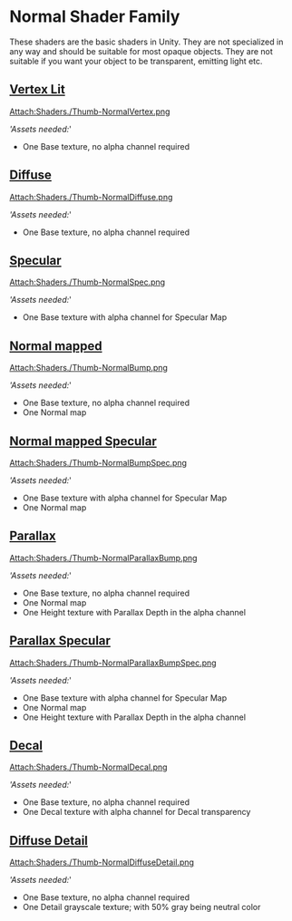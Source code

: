 Normal Shader Family
====================


These shaders are the basic shaders in Unity.  They are not specialized in any way and should be suitable for most opaque objects.  They are not suitable if you want your object to be transparent, emitting light etc. 

[Vertex Lit](shader-NormalVertexLit.html)
-----------------------------------------


[Attach:Shaders./Thumb-NormalVertex.png](shader-NormalVertexLit.html)

_'Assets needed:_'
* One <span class=component>Base</span> texture, no alpha channel required


[Diffuse](shader-NormalDiffuse.html)
------------------------------------


[Attach:Shaders./Thumb-NormalDiffuse.png](shader-NormalDiffuse.html)

_'Assets needed:_'
* One <span class=component>Base</span> texture, no alpha channel required


[Specular](shader-NormalSpecular.html)
--------------------------------------


[Attach:Shaders./Thumb-NormalSpec.png](shader-NormalSpecular.html)

_'Assets needed:_'
* One <span class=component>Base</span> texture with alpha channel for Specular Map


[Normal mapped](shader-NormalBumpedDiffuse.html)
------------------------------------------------


[Attach:Shaders./Thumb-NormalBump.png](shader-NormalBumpedDiffuse.html)

_'Assets needed:_'
* One <span class=component>Base</span> texture, no alpha channel required
* One <span class=component>Normal map</span>


[Normal mapped Specular](shader-NormalBumpedSpecular.html)
----------------------------------------------------------


[Attach:Shaders./Thumb-NormalBumpSpec.png](shader-NormalBumpedSpecular.html)

_'Assets needed:_'
* One <span class=component>Base</span> texture with alpha channel for Specular Map
* One <span class=component>Normal map</span>


[Parallax](shader-NormalParallaxDiffuse.html)
---------------------------------------------


[Attach:Shaders./Thumb-NormalParallaxBump.png](shader-NormalParallaxDiffuse.html)

_'Assets needed:_'
* One <span class=component>Base</span> texture, no alpha channel required
* One <span class=component>Normal map</span>
* One <span class=component>Height</span> texture with Parallax Depth in the alpha channel


[Parallax Specular](shader-NormalParallaxSpecular.html)
-------------------------------------------------------


[Attach:Shaders./Thumb-NormalParallaxBumpSpec.png](shader-NormalParallaxSpecular.html)

_'Assets needed:_'
* One <span class=component>Base</span> texture with alpha channel for Specular Map
* One <span class=component>Normal map</span>
* One <span class=component>Height</span> texture with Parallax Depth in the alpha channel


[Decal](shader-NormalDecal.html)
--------------------------------


[Attach:Shaders./Thumb-NormalDecal.png](shader-NormalDecal.html)

_'Assets needed:_'
* One <span class=component>Base</span> texture, no alpha channel required
* One <span class=component>Decal</span> texture with alpha channel for Decal transparency


[Diffuse Detail](shader-NormalDiffuseDetail.html)
-------------------------------------------------


[Attach:Shaders./Thumb-NormalDiffuseDetail.png](shader-NormalDiffuseDetail.html)

_'Assets needed:_'
* One <span class=component>Base</span> texture, no alpha channel required
* One <span class=component>Detail</span> grayscale texture; with 50% gray being neutral color
